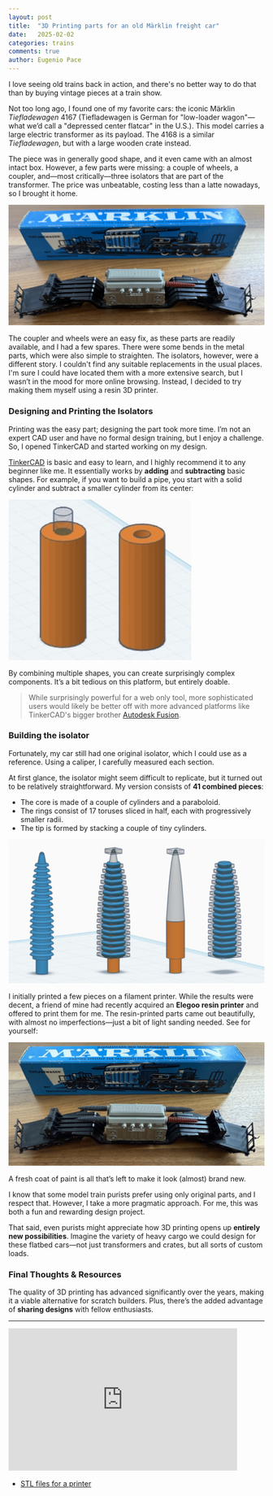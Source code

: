 ```yaml
---
layout: post
title:  "3D Printing parts for an old Märklin freight car"
date:   2025-02-02
categories: trains
comments: true
author: Eugenio Pace
---
```


I love seeing old trains back in action, and there's no better way to do that than by buying vintage pieces at a train show.

Not too long ago, I found one of my favorite cars: the iconic Märklin _Tiefladewagen_ 4167 (Tiefladewagen is German for "low-loader wagon"—what we’d call a "depressed center flatcar" in the U.S.). This model carries a large electric transformer as its payload. The 4168 is a similar _Tiefladewagen_, but with a large wooden crate instead.

The piece was in generally good shape, and it even came with an almost intact box. However, a few parts were missing: a couple of wheels, a coupler, and—most critically—three isolators that are part of the transformer. The price was unbeatable, costing less than a latte nowadays, so I brought it home.

![](/media/4617-incomplete.jpeg)

The coupler and wheels were an easy fix, as these parts are readily available, and I had a few spares. There were some bends in the metal parts, which were also simple to straighten. The isolators, however, were a different story. I couldn't find any suitable replacements in the usual places. I'm sure I could have located them with a more extensive search, but I wasn’t in the mood for more online browsing. Instead, I decided to try making them myself using a resin 3D printer.

### Designing and Printing the Isolators

Printing was the easy part; designing the part took more time. I’m not an expert CAD user and have no formal design training, but I enjoy a challenge. So, I opened TinkerCAD and started working on my design.

[TinkerCAD](https://www.tinkercad.com) is basic and easy to learn, and I highly recommend it to any beginner like me. It essentially works by **adding** and **subtracting** basic shapes. For example, if you want to build a pipe, you start with a solid cylinder and subtract a smaller cylinder from its center:

![](/media/tinkercad.jpg)

By combining multiple shapes, you can create surprisingly complex components. It’s a bit tedious on this platform, but entirely doable.

> While surprisingly powerful for a web only tool, more sophisticated users would likely be better off with more advanced platforms like TinkerCAD's bigger brother [Autodesk Fusion](https://www.autodesk.com/products/fusion-360/overview).

### Building the isolator

Fortunately, my car still had one original isolator, which I could use as a reference. Using a caliper, I carefully measured each section.

At first glance, the isolator might seem difficult to replicate, but it turned out to be relatively straightforward. My version consists of **41 combined pieces**:

* The core is made of a couple of cylinders and a paraboloid.
* The rings consist of 17 toruses sliced in half, each with progressively smaller radii.
* The tip is formed by stacking a couple of tiny cylinders.

![](/media/isolator.jpg)

I initially printed a few pieces on a filament printer. While the results were decent, a friend of mine had recently acquired an **Elegoo resin printer** and offered to print them for me. The resin-printed parts came out beautifully, with almost no imperfections—just a bit of light sanding needed. See for yourself:

![](/media/4617-complete.jpeg)

A fresh coat of paint is all that’s left to make it look (almost) brand new.

I know that some model train purists prefer using only original parts, and I respect that. However, I take a more pragmatic approach. For me, this was both a fun and rewarding design project.

That said, even purists might appreciate how 3D printing opens up **entirely new possibilities**. Imagine the variety of heavy cargo we could design for these flatbed cars—not just transformers and crates, but all sorts of custom loads.

### Final Thoughts & Resources

The quality of 3D printing has advanced significantly over the years, making it a viable alternative for scratch builders. Plus, there’s the added advantage of **sharing designs** with fellow enthusiasts.

---

<iframe width="450" height="280" src="https://www.tinkercad.com/embed/lclsQU8BXfl?editbtn=1&simlab=1" frameborder="0" marginwidth="0" marginheight="0" scrolling="no"></iframe>


* [STL files for a printer](/media/Isolator%20-%20Maerklin%20-%204617-2.stl)


